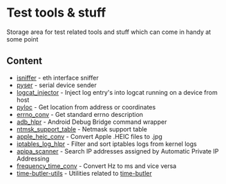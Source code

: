 # Test tools & stuff
Storage area for test related tools and stuff which can come in handy at some point

## Content
* [isniffer](isniffer) - eth interface sniffer
* [pyser](pyser) - serial device sender
* [logcat_injector](logcat_injector) - Inject log entry's into logcat running on a device from host
* [pyloc](pyloc) - Get location from address or coordinates
* [errno_conv](errno_conv) - Get standard errno description
* [adb_hlpr](adb_hlpr) - Android Debug Bridge command wrapper
* [ntmsk_support_table](ntmsk_support_table) - Netmask support table
* [apple_heic_conv](apple_heic_conv) - Convert Apple .HEIC files to .jpg
* [iptables_log_hlpr](iptables_log_hlpr) - Filter and sort iptables logs from kernel logs
* [apipa_scanner](apipa_scanner) - Search IP addresses assigned by Automatic Private IP Addressing
* [frequency_time_conv](frequency_time_conv) - Convert Hz to ms and vice versa
* [time-butler-utils](time-butler-utils) - Utilities related to [time-butler](https://github.com/dherslof/time-butler)
